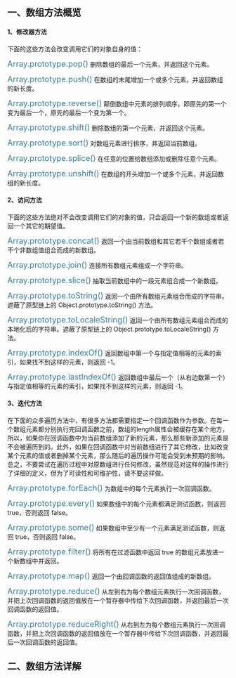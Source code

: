## 一、数组方法概览
#### 1、修改器方法
下面的这些方法会改变调用它们的对象自身的值：

<font color=#3d7e9a size=4>Array.prototype.pop()</font>
删除数组的最后一个元素，并返回这个元素。

<font color=#3d7e9a size=4>Array.prototype.push()</font>
在数组的末尾增加一个或多个元素，并返回数组的新长度。

<font color=#3d7e9a size=4>Array.prototype.reverse()</font>
颠倒数组中元素的排列顺序，即原先的第一个变为最后一个，原先的最后一个变为第一个。

<font color=#3d7e9a size=4>Array.prototype.shift()</font>
删除数组的第一个元素，并返回这个元素。

<font color=#3d7e9a size=4>Array.prototype.sort()</font>
对数组元素进行排序，并返回当前数组。

<font color=#3d7e9a size=4>Array.prototype.splice()</font>
在任意的位置给数组添加或删除任意个元素。

<font color=#3d7e9a size=4>Array.prototype.unshift()</font>
在数组的开头增加一个或多个元素，并返回数组的新长度。

#### 2、访问方法
下面的这些方法绝对不会改变调用它们的对象的值，只会返回一个新的数组或者返回一个其它的期望值。

<font color=#3d7e9a size=4>Array.prototype.concat()</font>
返回一个由当前数组和其它若干个数组或者若干个非数组值组合而成的新数组。

<font color=#3d7e9a size=4>Array.prototype.join()</font>
连接所有数组元素组成一个字符串。

<font color=#3d7e9a size=4>Array.prototype.slice()</font>
抽取当前数组中的一段元素组合成一个新数组。

<font color=#3d7e9a size=4>Array.prototype.toString()</font>
返回一个由所有数组元素组合而成的字符串。遮蔽了原型链上的 Object.prototype.toString() 方法。

<font color=#3d7e9a size=4>Array.prototype.toLocaleString()</font>
返回一个由所有数组元素组合而成的本地化后的字符串。遮蔽了原型链上的 Object.prototype.toLocaleString() 方法。

<font color=#3d7e9a size=4>Array.prototype.indexOf()</font>
返回数组中第一个与指定值相等的元素的索引，如果找不到这样的元素，则返回 -1。

<font color=#3d7e9a size=4>Array.prototype.lastIndexOf()</font>
返回数组中最后一个（从右边数第一个）与指定值相等的元素的索引，如果找不到这样的元素，则返回 -1。

#### 3、迭代方法
在下面的众多遍历方法中，有很多方法都需要指定一个回调函数作为参数。在每一个数组元素都分别执行完回调函数之前，数组的length属性会被缓存在某个地方，所以，如果你在回调函数中为当前数组添加了新的元素，那么那些新添加的元素是不会被遍历到的。此外，如果在回调函数中对当前数组进行了其它修改，比如改变某个元素的值或者删掉某个元素，那么随后的遍历操作可能会受到未预期的影响。总之，不要尝试在遍历过程中对原数组进行任何修改，虽然规范对这样的操作进行了详细的定义，但为了可读性和可维护性，请不要这样做。

<font color=#3d7e9a size=4>Array.prototype.forEach()</font></font>
为数组中的每个元素执行一次回调函数。

<font color=#3d7e9a size=4>Array.prototype.every()</font>
如果数组中的每个元素都满足测试函数，则返回 true，否则返回 false。

<font color=#3d7e9a size=4>Array.prototype.some()</font>
如果数组中至少有一个元素满足测试函数，则返回 true，否则返回 false。

<font color=#3d7e9a size=4>Array.prototype.filter()</font>
将所有在过滤函数中返回 true 的数组元素放进一个新数组中并返回。

<font color=#3d7e9a size=4>Array.prototype.map()</font>
返回一个由回调函数的返回值组成的新数组。

<font color=#3d7e9a size=4>Array.prototype.reduce()</font>
从左到右为每个数组元素执行一次回调函数，并把上次回调函数的返回值放在一个暂存器中传给下次回调函数，并返回最后一次回调函数的返回值。

<font color=#3d7e9a size=4>Array.prototype.reduceRight()</font>
从右到左为每个数组元素执行一次回调函数，并把上次回调函数的返回值放在一个暂存器中传给下次回调函数，并返回最后一次回调函数的返回值。

## 二、数组方法详解









